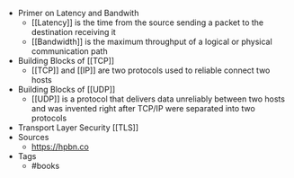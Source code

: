 - Primer on Latency and Bandwith
	- [[Latency]] is the time from the source sending a packet to the destination receiving it
	- [[Bandwidth]] is the maximum throughput of a logical or physical communication path
- Building Blocks of [[TCP]]
	- [[TCP]] and [[IP]] are two protocols used to reliable connect two hosts
- Building Blocks of [[UDP]]
	- [[UDP]] is a protocol that delivers data unreliably between two hosts and was invented right after TCP/IP were separated into two protocols
- Transport Layer Security [[TLS]]
- Sources
	- https://hpbn.co
- Tags
	- #books